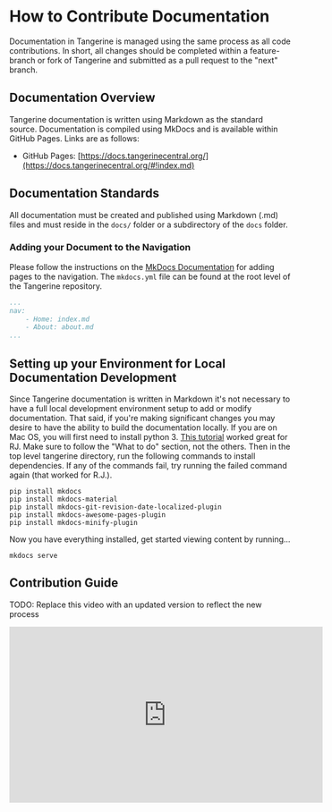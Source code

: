 # How to Contribute Documentation

Documentation in Tangerine is managed using the same process as all code contributions. In short, all changes should be completed within a feature-branch or fork of Tangerine and submitted as a pull request to the "next" branch.

## Documentation Overview

Tangerine documentation is written using Markdown as the standard source. Documentation is compiled using MkDocs and is available within GitHub Pages. Links are as follows:

- GitHub Pages: [https://docs.tangerinecentral.org/](https://docs.tangerinecentral.org/#!index.md)

## Documentation Standards

All documentation must be created and published using Markdown (.md) files and must reside in the `docs/` folder or a subdirectory of the `docs` folder.

### Adding your Document to the Navigation

Please follow the instructions on the [MkDocs Documentation](https://www.mkdocs.org/#adding-pages) for adding pages to the navigation. The `mkdocs.yml` file can be found at the root level of the Tangerine repository.

```YAML
...
nav:
    - Home: index.md
    - About: about.md
...
```

## Setting up your Environment for Local Documentation Development

Since Tangerine documentation is written in Markdown it's not necessary to have a full local development environment setup to add or modify documentation. That said, if you're making significant changes you may desire to have the ability to build the documentation locally. If you are on Mac OS, you will first need to install python 3. [This tutorial](https://opensource.com/article/19/5/python-3-default-mac) worked great for RJ. Make sure to follow the "What to do" section, not the others. Then in the top level tangerine directory, run the following commands to install dependencies. If any of the commands fail, try running the failed command again (that worked for R.J.). 

```
pip install mkdocs
pip install mkdocs-material
pip install mkdocs-git-revision-date-localized-plugin
pip install mkdocs-awesome-pages-plugin
pip install mkdocs-minify-plugin
```

Now you have everything installed, get started viewing content by running...

```
mkdocs serve
```

## Contribution Guide

TODO: Replace this video with an updated version to reflect the new process

<iframe width="560" height="315" src="https://www.youtube.com/embed/EyQz44EvdZI" frameborder="0" allow="accelerometer; autoplay; encrypted-media; gyroscope; picture-in-picture" allowfullscreen></iframe>
